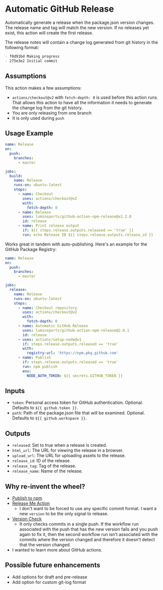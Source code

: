 # Automatic GitHub Release

Automatically generate a release when the package.json version changes. The release name and tag will match the new version. If no releases yet exist, this action will create the first release.

The release notes will contain a change log generated from git history in the following format:

```md
- f0d91bd Making progress
- 275e3e2 Initial commit
```

## Assumptions

This action makes a few assumptions:

- `actions/checkout@v2` with `fetch-depth: 0` is used before this action runs. That allows this action to have all the information it needs to generate the change log from the git history.
- You are only releasing from one branch
- It is only used during `push`

## Usage Example

```yml
name: Release
on:
  push:
    branches:
      - master

jobs:
  build:
    name: Release
    runs-on: ubuntu-latest
    steps:
      - name: Checkout
        uses: actions/checkout@v2
        with:
          fetch-depth: 0
      - name: Release
        uses: luminsports/github-action-npm-release@v1.2.0
        id: release
      - name: Print release output
        if: ${{ steps.release.outputs.released == 'true' }}
        run: echo Release ID ${{ steps.release.outputs.release_id }}
```

Works great in tandem with auto-publishing. Here's an example for the GitHub Package Registry:

```yml
name: Release
on:
  push:
    branches:
      - master

jobs:
  release:
    name: Release
    runs-on: ubuntu-latest
    steps:
      - name: Checkout repository
        uses: actions/checkout@v2
        with:
          fetch-depth: 0
      - name: Automatic GitHub Release
        uses: luminsports/github-action-npm-release@2.0.1
        id: release
      - uses: actions/setup-node@v1
        if: steps.release.outputs.released == 'true'
        with:
          registry-url: 'https://npm.pkg.github.com'
      - name: Publish
        if: steps.release.outputs.released == 'true'
        run: npm publish
        env:
          NODE_AUTH_TOKEN: ${{ secrets.GITHUB_TOKEN }}
```

## Inputs

- `token`: Personal access token for GitHub authentication. Optional. Defaults to `${{ github.token }}`.
- `path`: Path of the package.json file that will be examined. Optional. Defaults to `${{ github.workspace }}`.

## Outputs

- `released`: Set to true when a release is created.
- `html_url`: The URL for viewing the release in a browser.
- `upload_url`: The URL for uploading assets to the release.
- `release_id`: ID of the release.
- `release_tag`: Tag of the release.
- `release_name`: Name of the release.

## Why re-invent the wheel?

- [Publish to npm](https://github.com/marketplace/actions/publish-to-npm)
- [Release Me Action](https://github.com/ridedott/release-me-action)
    - I don't want to be forced to use any specific commit format. I want a new `version` to be the only signal to release.
- [Version Check](https://github.com/marketplace/actions/version-check)
    - It only checks commits in a single push. If the workflow run associated with the push that has the new version fails and you push again to fix it, then the second workflow run isn't associated with the commits where the version changed and therefore it doesn't detect that the version changed.
- I wanted to learn more about GitHub actions.

## Possible future enhancements

- Add options for draft and pre-release
- Add option for custom git-log format
